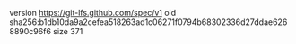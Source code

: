 version https://git-lfs.github.com/spec/v1
oid sha256:b1db10da9a2cefea518263ad1c06271f0794b68302336d27ddae6268890c96f6
size 371
